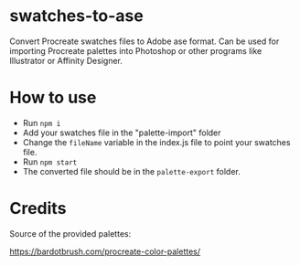 # swatches-to-ase

Convert Procreate swatches files to Adobe ase format. Can be used for importing Procreate palettes into Photoshop or other programs like Illustrator or Affinity Designer.

# How to use

- Run `npm i`
- Add your swatches file in the "palette-import" folder
- Change the `fileName` variable in the index.js file to point your swatches file.
- Run `npm start`
- The converted file should be in the `palette-export` folder.

# Credits

Source of the provided palettes:

https://bardotbrush.com/procreate-color-palettes/
